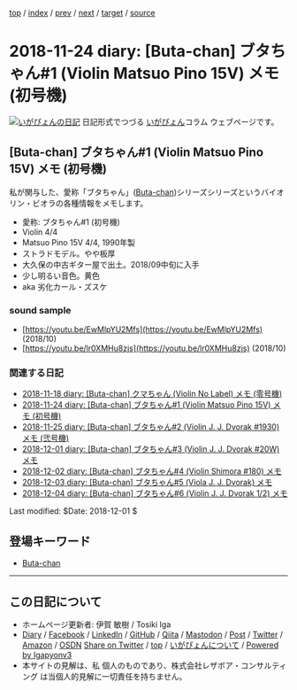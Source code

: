 [top](../index.html) 
 / [index](index.html) 
 / [prev](ig181118.html) 
 / [next](ig181125.html) 
 / [target](https://www.igapyon.jp/igapyon/diary/2018/ig181124.html) 
 / [source](https://github.com/igapyon/diary/blob/master/2018/ig181124.src.md) 

2018-11-24 diary: [Buta-chan] ブタちゃん#1 (Violin Matsuo Pino 15V) メモ (初号機)
=====================================================================================================
[![いがぴょんの日記](https://www.igapyon.jp/igapyon/diary/images/iga200306s.jpg "いがぴょん")](https://www.igapyon.jp/igapyon/diary/memo/memoigapyon.html) 日記形式でつづる [いがぴょん](https://www.igapyon.jp/igapyon/diary/memo/memoigapyon.html)コラム ウェブページです。

## [Buta-chan] ブタちゃん#1 (Violin Matsuo Pino 15V) メモ (初号機)

私が関与した、愛称「ブタちゃん」([Buta-chan](../keyword/buta-chan.html))シリーズシリーズというバイオリン・ビオラの各種情報をメモします。

- 愛称: ブタちゃん#1 (初号機)
- Violin 4/4
- Matsuo Pino 15V 4/4, 1990年製
- ストラドモデル。やや板厚
- 大久保の中古ギター屋で出土。2018/09中旬に入手
- 少し明るい音色。黄色
- aka 劣化カール・ズスケ

### sound sample

- [https://youtu.be/EwMlpYU2Mfs](https://youtu.be/EwMlpYU2Mfs) (2018/10)
- [https://youtu.be/lr0XMHu8zjs](https://youtu.be/lr0XMHu8zjs) (2018/10)

### 関連する日記

- [2018-11-18 diary: [Buta-chan] クマちゃん (Violin No Label) メモ (零号機)](https://www.igapyon.jp/igapyon/diary/2018/ig181118.html)
- [2018-11-24 diary: [Buta-chan] ブタちゃん#1 (Violin Matsuo Pino 15V) メモ (初号機)](https://www.igapyon.jp/igapyon/diary/2018/ig181124.html)
- [2018-11-25 diary: [Buta-chan] ブタちゃん#2 (Violin J. J. Dvorak #1930) メモ (弐号機)](https://www.igapyon.jp/igapyon/diary/2018/ig181125.html)
- [2018-12-01 diary: [Buta-chan] ブタちゃん#3 (Violin J. J. Dvorak #20W) メモ](https://www.igapyon.jp/igapyon/diary/2018/ig181201.html)
- [2018-12-02 diary: [Buta-chan] ブタちゃん#4 (Violin Shimora #180) メモ](https://www.igapyon.jp/igapyon/diary/2018/ig181202.html)
- [2018-12-03 diary: [Buta-chan] ブタちゃん#5 (Viola J. J. Dvorak) メモ](https://www.igapyon.jp/igapyon/diary/2018/ig181203.html)
- [2018-12-04 diary: [Buta-chan] ブタちゃん#6 (Violin J. J. Dvorak 1/2) メモ](https://www.igapyon.jp/igapyon/diary/2018/ig181204.html)

Last modified: $Date: 2018-12-01 $

## 登場キーワード

* [Buta-chan](../keyword/buta-chan.html)

----------------------------------------------------------------------------------------------------

## この日記について

* ホームページ更新者: 伊賀 敏樹 / Tosiki Iga
* [Diary](https://www.igapyon.jp/igapyon/diary/) / [Facebook](https://www.facebook.com/igapyon) / [LinkedIn](https://www.linkedin.com/in/toshikiiga) / [GitHub](https://github.com/igapyon) / [Qiita](https://qiita.com/igapyon) / [Mastodon](https://social.vivaldi.net/@igapyon) / [Post](https://post.news/igapyon) / [Twitter](https://twitter.com/ToshikiIga) / [Amazon](https://www.amazon.co.jp/%E4%BC%8A%E8%B3%80-%E6%95%8F%E6%A8%B9/e/B004LTQWCQ) / [OSDN](https://ja.osdn.net/users/iga/)
[Share on Twitter](https://twitter.com/intent/tweet?hashtags=igapyon%2Cdiary%2C%E3%81%84%E3%81%8C%E3%81%B4%E3%82%87%E3%82%93%2CButa-chan&text=%5BButa-chan%5D+%E3%83%96%E3%82%BF%E3%81%A1%E3%82%83%E3%82%93%231+%28Violin+Matsuo+Pino+15V%29+%E3%83%A1%E3%83%A2+%28%E5%88%9D%E5%8F%B7%E6%A9%9F%29&url=https%3A%2F%2Fwww.igapyon.jp%2Figapyon%2Fdiary%2F2018%2Fig181124.html) / [top](../index.html) / [いがぴょんについて](https://www.igapyon.jp/igapyon/diary/memo/memoigapyon.html) / [Powered by Igapyonv3](https://github.com/igapyon/igapyonv3)
* 本サイトの見解は、私 個人のものであり、株式会社レザボア・コンサルティング は当個人的見解に一切責任を持ちません。 
